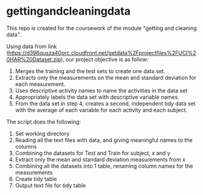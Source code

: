 # gettingandcleaningdata

This repo is created for the coursework of the module "getting and cleaning data".

Using data from link (https://d396qusza40orc.cloudfront.net/getdata%2Fprojectfiles%2FUCI%20HAR%20Dataset.zip),
our project objective is as follow:
1. Merges the training and the test sets to create one data set.
2. Extracts only the measurements on the mean and standard deviation for each measurement.
3. Uses descriptive activity names to name the activities in the data set
4. Appropriately labels the data set with descriptive variable names.
5. From the data set in step 4, creates a second, independent tidy data set with the average of each variable for each activity and each subject.

The script does the following:
1. Set working directory
2. Reading all the text files with data, and giving meaningful names to the columns
3. Combining the datasets for Test and Train for subject, x and y
4. Extract only the mean and standard deviation measurements from x
5. Combining all the datasets into 1 table, renaming column names for the measurements
6. Create tidy table
7. Output text file for tidy table
